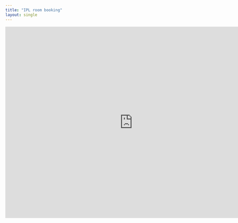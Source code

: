 ```yaml
---
title: "IPL room booking"
layout: single
---
```


<iframe src="https://calendar.google.com/calendar/embed?src=unr6gdl7tfm88v9223jjb2gvt8%40group.calendar.google.com&ctz=Europe%2FMadrid" style="border: 0" width="800" height="600" frameborder="0" scrolling="no"></iframe>
